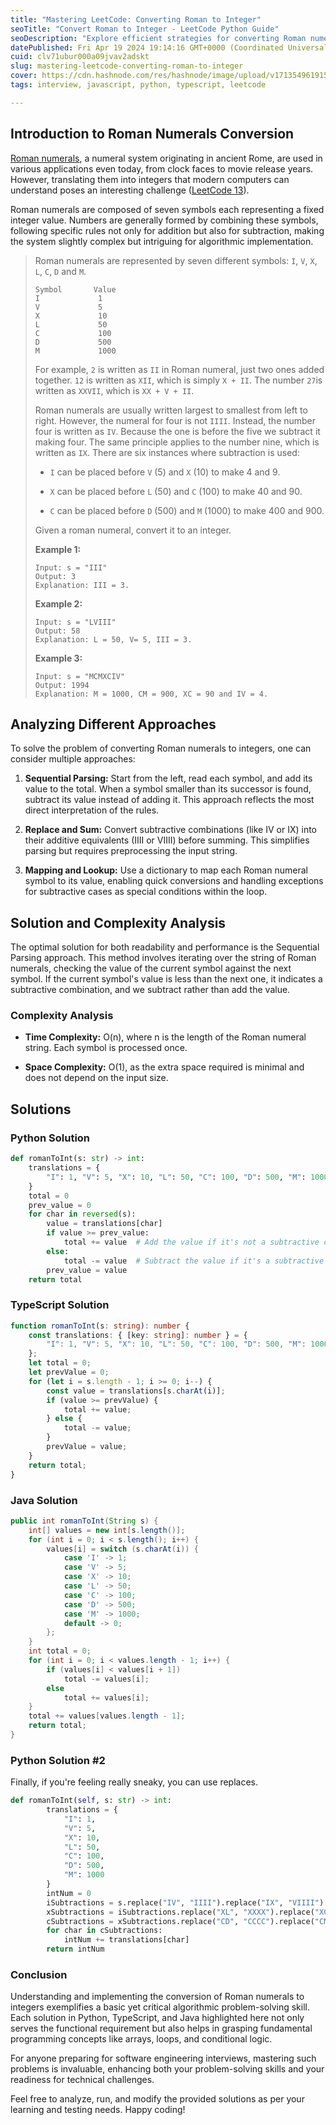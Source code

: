 ```yaml
---
title: "Mastering LeetCode: Converting Roman to Integer"
seoTitle: "Convert Roman to Integer - LeetCode Python Guide"
seoDescription: "Explore efficient strategies for converting Roman numerals to integers with our in-depth guide featuring Python, Java, and TypeScript solutions."
datePublished: Fri Apr 19 2024 19:14:16 GMT+0000 (Coordinated Universal Time)
cuid: clv71ubur000a09jvav2adskt
slug: mastering-leetcode-converting-roman-to-integer
cover: https://cdn.hashnode.com/res/hashnode/image/upload/v1713549619152/c1d17af3-3aa3-4bf6-a30c-b62e3073c66c.jpeg
tags: interview, javascript, python, typescript, leetcode

---
```


## Introduction to Roman Numerals Conversion

[Roman numerals](https://en.wikipedia.org/wiki/Roman_numerals), a numeral system originating in ancient Rome, are used in various applications even today, from clock faces to movie release years. However, translating them into integers that modern computers can understand poses an interesting challenge ([LeetCode 13](https://leetcode.com/problems/roman-to-integer/description/)).

Roman numerals are composed of seven symbols each representing a fixed integer value. Numbers are generally formed by combining these symbols, following specific rules not only for addition but also for subtraction, making the system slightly complex but intriguing for algorithmic implementation.

> Roman numerals are represented by seven different symbols: `I`, `V`, `X`, `L`, `C`, `D` and `M`.
> 
> ```plaintext
> Symbol       Value
> I             1
> V             5
> X             10
> L             50
> C             100
> D             500
> M             1000
> ```
> 
> For example, `2` is written as `II` in Roman numeral, just two ones added together. `12` is written as `XII`, which is simply `X + II`. The number `27`is written as `XXVII`, which is `XX + V + II`.
> 
> Roman numerals are usually written largest to smallest from left to right. However, the numeral for four is not `IIII`. Instead, the number four is written as `IV`. Because the one is before the five we subtract it making four. The same principle applies to the number nine, which is written as `IX`. There are six instances where subtraction is used:
> 
> * `I` can be placed before `V` (5) and `X` (10) to make 4 and 9. 
>     
> * `X` can be placed before `L` (50) and `C` (100) to make 40 and 90. 
>     
> * `C` can be placed before `D` (500) and `M` (1000) to make 400 and 900.
>     
> 
> Given a roman numeral, convert it to an integer.
> 
> **Example 1:**
> 
> ```plaintext
> Input: s = "III"
> Output: 3
> Explanation: III = 3.
> ```
> 
> **Example 2:**
> 
> ```plaintext
> Input: s = "LVIII"
> Output: 58
> Explanation: L = 50, V= 5, III = 3.
> ```
> 
> **Example 3:**
> 
> ```plaintext
> Input: s = "MCMXCIV"
> Output: 1994
> Explanation: M = 1000, CM = 900, XC = 90 and IV = 4.
> ```

## Analyzing Different Approaches

To solve the problem of converting Roman numerals to integers, one can consider multiple approaches:

1. **Sequential Parsing:** Start from the left, read each symbol, and add its value to the total. When a symbol smaller than its successor is found, subtract its value instead of adding it. This approach reflects the most direct interpretation of the rules.
    
2. **Replace and Sum:** Convert subtractive combinations (like IV or IX) into their additive equivalents (IIII or VIIII) before summing. This simplifies parsing but requires preprocessing the input string.
    
3. **Mapping and Lookup:** Use a dictionary to map each Roman numeral symbol to its value, enabling quick conversions and handling exceptions for subtractive cases as special conditions within the loop.
    

## Solution and Complexity Analysis

The optimal solution for both readability and performance is the Sequential Parsing approach. This method involves iterating over the string of Roman numerals, checking the value of the current symbol against the next symbol. If the current symbol's value is less than the next one, it indicates a subtractive combination, and we subtract rather than add the value.

### Complexity Analysis

* **Time Complexity:** O(n), where n is the length of the Roman numeral string. Each symbol is processed once.
    
* **Space Complexity:** O(1), as the extra space required is minimal and does not depend on the input size.
    

## Solutions

### Python Solution

```python
def romanToInt(s: str) -> int:
    translations = {
        "I": 1, "V": 5, "X": 10, "L": 50, "C": 100, "D": 500, "M": 1000
    }
    total = 0
    prev_value = 0
    for char in reversed(s):
        value = translations[char]
        if value >= prev_value:
            total += value  # Add the value if it's not a subtractive combination
        else:
            total -= value  # Subtract the value if it's a subtractive combination
        prev_value = value
    return total
```

### TypeScript Solution

```typescript
function romanToInt(s: string): number {
    const translations: { [key: string]: number } = {
        "I": 1, "V": 5, "X": 10, "L": 50, "C": 100, "D": 500, "M": 1000
    };
    let total = 0;
    let prevValue = 0;
    for (let i = s.length - 1; i >= 0; i--) {
        const value = translations[s.charAt(i)];
        if (value >= prevValue) {
            total += value;
        } else {
            total -= value;
        }
        prevValue = value;
    }
    return total;
}
```

### Java Solution

```java
public int romanToInt(String s) {
    int[] values = new int[s.length()];
    for (int i = 0; i < s.length(); i++) {
        values[i] = switch (s.charAt(i)) {
            case 'I' -> 1;
            case 'V' -> 5;
            case 'X' -> 10;
            case 'L' -> 50;
            case 'C' -> 100;
            case 'D' -> 500;
            case 'M' -> 1000;
            default -> 0;
        };
    }
    int total = 0;
    for (int i = 0; i < values.length - 1; i++) {
        if (values[i] < values[i + 1])
            total -= values[i];
        else
            total += values[i];
    }
    total += values[values.length - 1];
    return total;
}
```

### Python Solution #2

Finally, if you're feeling really sneaky, you can use replaces.

```python
def romanToInt(self, s: str) -> int:
        translations = {
            "I": 1,
            "V": 5,
            "X": 10,
            "L": 50,
            "C": 100,
            "D": 500,
            "M": 1000
        }
        intNum = 0
        iSubtractions = s.replace("IV", "IIII").replace("IX", "VIIII")
        xSubtractions = iSubtractions.replace("XL", "XXXX").replace("XC", "LXXXX")
        cSubtractions = xSubtractions.replace("CD", "CCCC").replace("CM", "DCCCC")
        for char in cSubtractions:
            intNum += translations[char]
        return intNum
```

### Conclusion

Understanding and implementing the conversion of Roman numerals to integers exemplifies a basic yet critical algorithmic problem-solving skill. Each solution in Python, TypeScript, and Java highlighted here not only serves the functional requirement but also helps in grasping fundamental programming concepts like arrays, loops, and conditional logic.

For anyone preparing for software engineering interviews, mastering such problems is invaluable, enhancing both your problem-solving skills and your readiness for technical challenges.

Feel free to analyze, run, and modify the provided solutions as per your learning and testing needs. Happy coding!